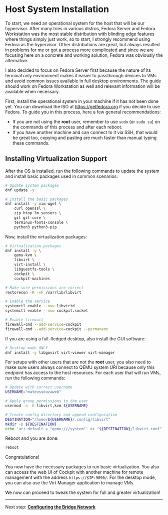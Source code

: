 # Host System Installation

To start, we need an operational system for the host that will be our hypervisor. After many tries in various distros, Fedora Server and Fedora Workstation was the most stable distribution with blinding edge features where things simply just work, so to start, I strongly recommend using Fedora as the hypervisor. Other distributions are great, but always resulted in problems for me or got a process more complicated and since we are focusing here on a concrete and working solution, Fedora was obviously the alternative.

I also decided to focus on Fedora Server first because the nature of its terminal only environment makes it easier to passthrough devices to VMs and avoid common issues available in full desktop environments. The guide should work on Fedora Workstation as well and relevant information will be available when necessary. 

First, install the operational system in your machine if it has not been done yet. You can download the ISO at <https://getfedora.org> if you decide to use Fedora. To guide you in this process, here a few general recommendations:

- If you are not using the **root** user, remember to use ``sudo`` (or ``sudo su``) on the commands of this process and after each reboot.
- If you have another machine and can connect to it via SSH, that would be great too, copying and pasting are much faster than manual typing these commands.

## Installing Virtualization Support

After the OS is installed, run the following commands to update the system and install basic packages used in common scenarios:

```bash
# Update system packages
dnf update -y

# Install the basic packages
dnf install -y vim wget \
    curl openssl \
    zip htop lm_sensors \
    git git-core \
    terminus-fonts-console \
    python3 python3-pip
```

Now, install the virtualization packages:

```bash
# Virtualization packages
dnf install -y \
    qemu-kvm \
    libvirt \
    virt-install \
    libguestfs-tools \
    cockpit \
    cockpit-machines

# Make sure permissions are correct
restorecon -R -vF /var/lib/libvirt

# Enable the service
systemctl enable --now libvirtd 
systemctl enable --now cockpit.socket

# Enable firewall
firewall-cmd --add-service=cockpit
firewall-cmd --add-service=cockpit --permanent
```

If you are using a full-fledged desktop, also install the GUI software:

```bash
# Desktop mode ONLY
dnf install -y libgovirt virt-viewer virt-manager
```

For setups with other users that are not the **root** user, you also need to make sure users always connect to QEMU system URI because only this endpoint has access to the host resources. For each user that will run VMs, run the following commands:

```bash
# Update with correct username
USERNAME="mateussouzaweb"

# Apply group permissions to the user
usermod -a -G libvirt,kvm ${USERNAME}

# Create config directory and append configuration
DESTINATION="/home/${USERNAME}/.config/libvirt"
mkdir -p ${DESTINATION}
echo 'uri_default = "qemu:///system"' >> "${DESTINATION}/libvirt.conf"
```

Reboot and you are done:

```bash
reboot
```

Congratulations!

You now have the necessary packages to run basic virtualization. You also can access the web UI of Cockpit with another machine for remote management with the address ``https://$IP:9090/``. For the desktop mode, you can also use the Virt Manager application to manage VMs.

We now can proceed to tweak the system for full and greater virtualization!

----

Next step: **[Configuring the Bridge Network](1%20-%20Bridge%20Network.md)**
